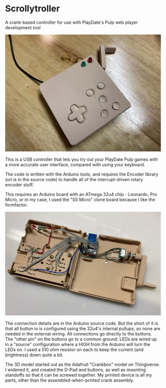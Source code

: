 # Scrollytroller
A crank-based controller for use with PlayDate's Pulp web player development tool

<img src="images/Controller.jpg">

This is a USB controller that lets you try out your PlayDate Pulp games with a more accurate 
user interface, compared with using your keyboard.

The code is written with the Arduino tools, and requires the Encoder library (url is in
the source code) to handle all of the interrupt-driven rotary encoder stuff.

This requires an Arduino board with an ATmega 32u4 chip - Leonardo, Pro Micro, or in
my case, I used the "SS Micro" clone board because I like the formfactor.

<img src="images/Internals.jpg">

The connection details are in the Arduino source code.  But the short of it is that 
all button io is configured using the 32u4's internal pullups, so none are needed
in the external wiring.  All connections go directly to the buttons.  The "other pin" 
on the buttons go to a common ground.  LEDs are wired up in a "source" configuration
where a HIGH from the Arduino will turn the LEDs on.  I used a 510 ohm resistor on each
to keep the current (and brightness) down quite a bit.

The 3D model started out as the Adafruit "Crankbox" model on Thingiverse.  I widened
it, and created the D-Pad and buttons, as well as mounting standoffs so that it can
be screwed together.  My printed device is all my parts, other than the assembled-when-printed
crank assembly.
